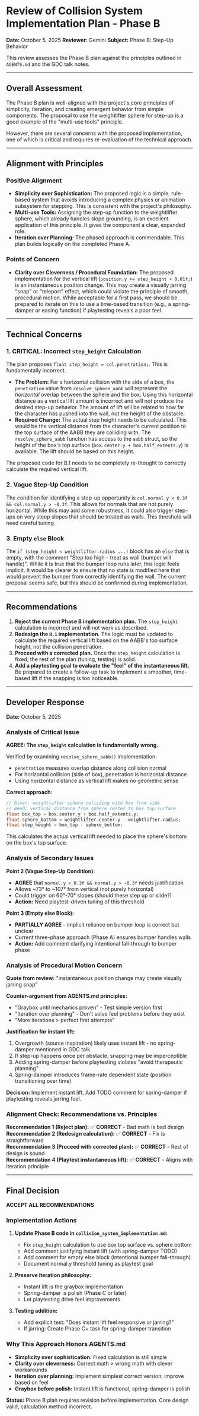 # Review of Collision System Implementation Plan - Phase B

**Date:** October 5, 2025
**Reviewer:** Gemini
**Subject:** Phase B: Step-Up Behavior

This review assesses the Phase B plan against the principles outlined in `AGENTS.md` and the GDC talk notes.

---

## Overall Assessment

The Phase B plan is well-aligned with the project's core principles of simplicity, iteration, and creating emergent behavior from simple components. The proposal to use the weightlifter sphere for step-up is a good example of the "multi-use tools" principle.

However, there are several concerns with the proposed implementation, one of which is critical and requires re-evaluation of the technical approach.

---

## Alignment with Principles

### Positive Alignment

*   **Simplicity over Sophistication:** The proposed logic is a simple, rule-based system that avoids introducing a complex physics or animation subsystem for stepping. This is consistent with the project's philosophy.
*   **Multi-use Tools:** Assigning the step-up function to the weightlifter sphere, which already handles slope grounding, is an excellent application of this principle. It gives the component a clear, expanded role.
*   **Iteration over Planning:** The phased approach is commendable. This plan builds logically on the completed Phase A.

### Points of Concern

*   **Clarity over Cleverness / Procedural Foundation:** The proposed implementation for the vertical lift (`position.y += step_height + 0.01f;`) is an instantaneous position change. This may create a visually jarring "snap" or "teleport" effect, which could violate the principle of smooth, procedural motion. While acceptable for a first pass, we should be prepared to iterate on this to use a time-based transition (e.g., a spring-damper or easing function) if playtesting reveals a poor feel.

---

## Technical Concerns

### 1. **CRITICAL: Incorrect `step_height` Calculation**

The plan proposes `float step_height = col.penetration;`. This is fundamentally incorrect.

*   **The Problem:** For a horizontal collision with the side of a box, the `penetration` value from `resolve_sphere_aabb` will represent the *horizontal* overlap between the sphere and the box. Using this horizontal distance as a vertical lift amount is incorrect and will not produce the desired step-up behavior. The amount of lift will be related to how far the character has pushed into the wall, not the height of the obstacle.
*   **Required Change:** The actual step height needs to be calculated. This would be the vertical distance from the character's current position to the top surface of the AABB they are colliding with. The `resolve_sphere_aabb` function has access to the `aabb` struct, so the height of the box's top surface (`box.center.y + box.half_extents.y`) is available. The lift should be based on this height.

The proposed code for B.1 needs to be completely re-thought to correctly calculate the required vertical lift.

### 2. **Vague Step-Up Condition**

The condition for identifying a step-up opportunity is `col.normal.y < 0.3f && col.normal.y > -0.3f`. This allows for normals that are not purely horizontal. While this may add some robustness, it could also trigger step-ups on very steep slopes that should be treated as walls. This threshold will need careful tuning.

### 3. **Empty `else` Block**

The `if (step_height < weightlifter.radius ...)` block has an `else` that is empty, with the comment "Step too high - treat as wall (bumper will handle)". While it is true that the bumper loop runs later, this logic feels implicit. It would be clearer to ensure that no state is modified here that would prevent the bumper from correctly identifying the wall. The current proposal seems safe, but this should be confirmed during implementation.

---

## Recommendations

1.  **Reject the current Phase B implementation plan.** The `step_height` calculation is incorrect and will not work as described.
2.  **Redesign the `B.1` implementation.** The logic must be updated to calculate the required vertical lift based on the AABB's top surface height, not the collision penetration.
3.  **Proceed with a corrected plan.** Once the `step_height` calculation is fixed, the rest of the plan (tuning, testing) is solid.
4.  **Add a playtesting goal to evaluate the "feel" of the instantaneous lift.** Be prepared to create a follow-up task to implement a smoother, time-based lift if the snapping is too noticeable.

---

## Developer Response

**Date:** October 5, 2025

### Analysis of Critical Issue

**AGREE: The `step_height` calculation is fundamentally wrong.**

Verified by examining `resolve_sphere_aabb()` implementation:
- `penetration` measures overlap distance along collision normal
- For horizontal collision (side of box), penetration is horizontal distance
- Using horizontal distance as vertical lift makes no geometric sense

**Correct approach:**
```cpp
// Given: weightlifter sphere colliding with box from side
// Need: vertical distance from sphere center to box top surface
float box_top = box.center.y + box.half_extents.y;
float sphere_bottom = weightlifter.center.y - weightlifter.radius;
float step_height = box_top - sphere_bottom;
```

This calculates the actual vertical lift needed to place the sphere's bottom on the box's top surface.

### Analysis of Secondary Issues

**Point 2 (Vague Step-Up Condition):**
- **AGREE** that `normal.y < 0.3f && normal.y > -0.3f` needs justification
- Allows ~73° to ~107° from vertical (not purely horizontal)
- Could trigger on 60°-70° slopes (should these step up or slide?)
- **Action:** Need playtest-driven tuning of this threshold

**Point 3 (Empty else Block):**
- **PARTIALLY AGREE** - implicit reliance on bumper loop is correct but unclear
- Current three-phase approach (Phase A) ensures bumper handles walls
- **Action:** Add comment clarifying intentional fall-through to bumper phase

### Analysis of Procedural Motion Concern

**Quote from review:** "instantaneous position change may create visually jarring snap"

**Counter-argument from AGENTS.md principles:**
- "Graybox until mechanics proven" - Test simple version first
- "Iteration over planning" - Don't solve feel problems before they exist
- "More iterations > perfect first attempts"

**Justification for instant lift:**
1. Overgrowth (source inspiration) likely uses instant lift - no spring-damper mentioned in GDC talk
2. If step-up happens once per obstacle, snapping may be imperceptible
3. Adding spring-damper before playtesting violates "avoid therapeutic planning"
4. Spring-damper introduces frame-rate dependent state (position transitioning over time)

**Decision:** Implement instant lift. Add TODO comment for spring-damper if playtesting reveals jarring feel.

### Alignment Check: Recommendations vs. Principles

**Recommendation 1 (Reject plan):** ✅ **CORRECT** - Bad math is bad design  
**Recommendation 2 (Redesign calculation):** ✅ **CORRECT** - Fix is straightforward  
**Recommendation 3 (Proceed with corrected plan):** ✅ **CORRECT** - Rest of design is sound  
**Recommendation 4 (Playtest instantaneous lift):** ✅ **CORRECT** - Aligns with iteration principle

---

## Final Decision

**ACCEPT ALL RECOMMENDATIONS**

### Implementation Actions

1. **Update Phase B code in `collision_system_implementation.md`:**
   - Fix `step_height` calculation to use box top surface vs. sphere bottom
   - Add comment justifying instant lift (with spring-damper TODO)
   - Add comment for empty else block (intentional bumper fall-through)
   - Document normal.y threshold tuning as playtest goal

2. **Preserve iteration philosophy:**
   - Instant lift is the graybox implementation
   - Spring-damper is polish (Phase C or later)
   - Let playtesting drive feel improvements

3. **Testing addition:**
   - Add explicit test: "Does instant lift feel responsive or jarring?"
   - If jarring: Create Phase C+ task for spring-damper transition

### Why This Approach Honors AGENTS.md

- **Simplicity over sophistication:** Fixed calculation is still simple
- **Clarity over cleverness:** Correct math > wrong math with clever workarounds
- **Iteration over planning:** Implement simplest correct version, improve based on feel
- **Graybox before polish:** Instant lift is functional, spring-damper is polish

**Status:** Phase B plan requires revision before implementation. Core design valid, calculation method incorrect.
